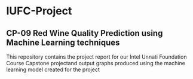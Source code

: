 # IUFC-Project
## CP-09 Red Wine Quality Prediction using Machine Learning techniques
This repository contains the project report for our Intel Unnati Foundation Course Capstone projectand output graphs produced using the machine learning model created for the project
